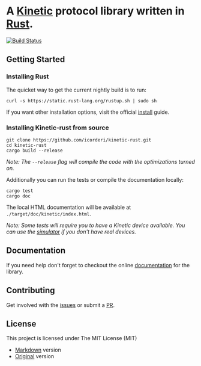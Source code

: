 # A [Kinetic](https://github.com/Seagate/kinetic-protocol) protocol library written in [Rust](http://www.rust-lang.org/).

[![Build Status](https://travis-ci.org/icorderi/kinetic-rust.png?branch=master)](https://travis-ci.org/icorderi/kinetic-rust)

## Getting Started

### Installing Rust

The quicket way to get the current nightly build is to run:

    curl -s https://static.rust-lang.org/rustup.sh | sudo sh

If you want other installation options, visit the official [install](http://www.rust-lang.org/install.html) guide.

### Installing Kinetic-rust from source

    git clone https://github.com/icorderi/kinetic-rust.git
    cd kinetic-rust
    cargo build --release

_Note: The `--release` flag will compile the code with the optimizations turned on._

Additionally you can run the tests or compile the documentation locally:

    cargo test
    cargo doc

The local HTML documentation will be available at `./target/doc/kinetic/index.html`.

_Note: Some tests will require you to have a Kinetic device available. You can use the [simulator](https://github.com/seagate/kinetic-java) if you don't have real devices._

## Documentation

If you need help don't forget to checkout the online [documentation](http://icorderi.github.io/kinetic-rust/doc/kinetic/) for the library.

## Contributing

Get involved with the [issues](https://github.com/icorderi/kinetic-rust/issues) or submit a [PR](https://github.com/icorderi/kinetic-rust/pulls).

## License
This project is licensed under The MIT License (MIT)
* [Markdown](LICENSE/mit.md) version
* [Original](LICENSE/mit.txt) version
